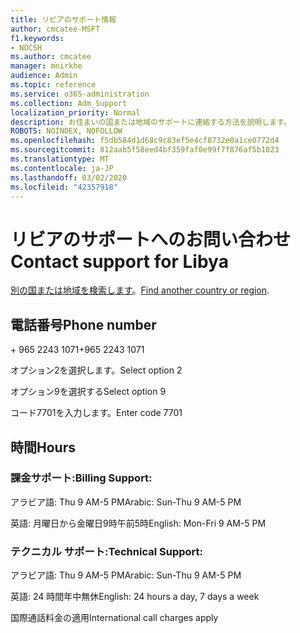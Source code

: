 ```yaml
---
title: リビアのサポート情報
author: cmcatee-MSFT
f1.keywords:
- NOCSH
ms.author: cmcatee
manager: mnirkhe
audience: Admin
ms.topic: reference
ms.service: o365-administration
ms.collection: Adm_Support
localization_priority: Normal
description: お住まいの国または地域のサポートに連絡する方法を説明します。
ROBOTS: NOINDEX, NOFOLLOW
ms.openlocfilehash: f5db584d1d68c9c83ef5e4cf8732e0a1ce0772d4
ms.sourcegitcommit: 812aab5f58eed4bf359faf0e99f7f876af5b1023
ms.translationtype: MT
ms.contentlocale: ja-JP
ms.lasthandoff: 03/02/2020
ms.locfileid: "42357918"
---
```

# <a name="contact-support-for-libya"></a><span data-ttu-id="83904-103">リビアのサポートへのお問い合わせ</span><span class="sxs-lookup"><span data-stu-id="83904-103">Contact support for Libya</span></span>

<span data-ttu-id="83904-104">[別の国または地域を検索します](../contact-support-for-business-products.md)。</span><span class="sxs-lookup"><span data-stu-id="83904-104">[Find another country or region](../contact-support-for-business-products.md).</span></span>

## <a name="phone-number"></a><span data-ttu-id="83904-105">電話番号</span><span class="sxs-lookup"><span data-stu-id="83904-105">Phone number</span></span>
<span data-ttu-id="83904-106">+ 965 2243 1071</span><span class="sxs-lookup"><span data-stu-id="83904-106">+965 2243 1071</span></span>

<span data-ttu-id="83904-107">オプション2を選択します。</span><span class="sxs-lookup"><span data-stu-id="83904-107">Select option 2</span></span>

<span data-ttu-id="83904-108">オプション9を選択する</span><span class="sxs-lookup"><span data-stu-id="83904-108">Select option 9</span></span>

<span data-ttu-id="83904-109">コード7701を入力します。</span><span class="sxs-lookup"><span data-stu-id="83904-109">Enter code 7701</span></span>

## <a name="hours"></a><span data-ttu-id="83904-110">時間</span><span class="sxs-lookup"><span data-stu-id="83904-110">Hours</span></span>
### <a name="billing-support"></a><span data-ttu-id="83904-111">課金サポート:</span><span class="sxs-lookup"><span data-stu-id="83904-111">Billing Support:</span></span>

<span data-ttu-id="83904-112">アラビア語: Thu 9 AM-5 PM</span><span class="sxs-lookup"><span data-stu-id="83904-112">Arabic: Sun-Thu 9 AM-5 PM</span></span>

<span data-ttu-id="83904-113">英語: 月曜日から金曜日9時午前5時</span><span class="sxs-lookup"><span data-stu-id="83904-113">English: Mon-Fri 9 AM-5 PM</span></span>

### <a name="technical-support"></a><span data-ttu-id="83904-114">テクニカル サポート:</span><span class="sxs-lookup"><span data-stu-id="83904-114">Technical Support:</span></span>

<span data-ttu-id="83904-115">アラビア語: Thu 9 AM-5 PM</span><span class="sxs-lookup"><span data-stu-id="83904-115">Arabic: Sun-Thu 9 AM-5 PM</span></span>

<span data-ttu-id="83904-116">英語: 24 時間年中無休</span><span class="sxs-lookup"><span data-stu-id="83904-116">English: 24 hours a day, 7 days a week</span></span>

<span data-ttu-id="83904-117">国際通話料金の適用</span><span class="sxs-lookup"><span data-stu-id="83904-117">International call charges apply</span></span>
